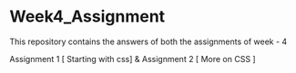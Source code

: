 # Week4_Assignment

This repository contains the answers of both the assignments of week - 4

Assignment 1 [ Starting with css] & Assignment 2 [ More on CSS ] 
